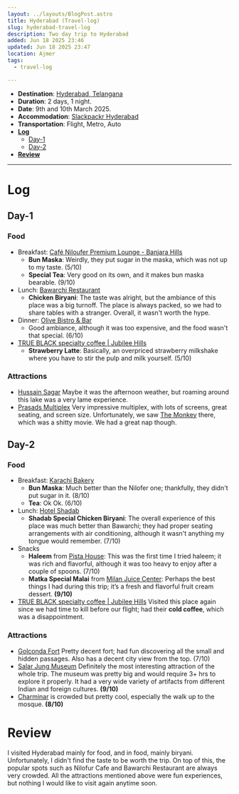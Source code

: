 ```yaml
---
layout: ../layouts/BlogPost.astro
title: Hyderabad (Travel-log)
slug: hyderabad-travel-log
description: Two day trip to Hyderabad
added: Jun 18 2025 23:46
updated: Jun 18 2025 23:47
location: Ajmer
tags:
  - travel-log

---
```

- **Destination**: [Hyderabad, Telangana](https://maps.app.goo.gl/YsemniLLg2UEGRq86)
- **Duration**: 2 days, 1 night.
- **Date**: 9th and 10th March 2025.
- **Accommodation**: [Slackpackr Hyderabad](https://maps.app.goo.gl/fXrPrWt2qtnRhciK8)
- **Transportation**: Flight, Metro, Auto
- [**Log**](#log)
	- [Day-1](#day-1)
	- [Day-2](#day-2)
- [**Review**](#review)
---

# Log

## Day-1
### Food
* Breakfast: [Café Niloufer Premium Lounge - Banjara Hills](https://maps.app.goo.gl/daKm3prdpXQDG3RM6)
	* **Bun Maska**: Weirdly, they put sugar in the maska, which was not up to my taste. (5/10)
	* **Special Tea**: Very good on its own, and it makes bun maska bearable. (9/10)
* Lunch: [Bawarchi Restaurant](https://maps.app.goo.gl/xXaghrDLUXKW21BG8)
	* **Chicken Biryani**: The taste was alright, but the ambiance of this place was a big turnoff. The place is always packed, so we had to share tables with a stranger. Overall, it wasn't worth the hype.
* Dinner: [Olive Bistro & Bar](https://maps.app.goo.gl/13cLcbSTUzCaPZHG8)
	* Good ambiance, although it was too expensive, and the food wasn't that special. (6/10)
* [TRUE BLACK specialty coffee | Jubilee Hills](https://maps.app.goo.gl/MoeaqmCrz5wzsFucA)
	* **Strawberry Latte**: Basically, an overpriced strawberry milkshake where you have to stir the pulp and milk yourself. (5/10)

### Attractions
* [Hussain Sagar](https://maps.app.goo.gl/581DdDNN5vxYobjh7) Maybe it was the afternoon weather, but roaming around this lake was a very lame experience. 
* [Prasads Multiplex](https://maps.app.goo.gl/V9HmvkEudWNszsYBA) Very impressive multiplex, with lots of screens, great seating, and screen size. Unfortunately, we saw [The Monkey](https://www.imdb.com/title/tt27714946/) there, which was a shitty movie. We had a great nap though.  

## Day-2
### Food 
* Breakfast: [Karachi Bakery](https://maps.app.goo.gl/gK5q5TfwSuj615dd8)
	* **Bun Maska**: Much better than the Nilofer one; thankfully, they didn't put sugar in it. (8/10)
	* **Tea**: Ok Ok. (6/10)
* Lunch: [Hotel Shadab](https://maps.app.goo.gl/h4ZfZ8aon9AQmQaT9)
	* **Shadab Special Chicken Biryani**: The overall experience of this place was much better than Bawarchi; they had proper seating arrangements with air conditioning, although it wasn't anything my tongue would remember. (7/10)
* Snacks
	* **Haleem** from [Pista House](https://maps.app.goo.gl/8vCEjXKktnNckwoGA): This was the first time I tried haleem; it was rich and flavorful, although it was too heavy to enjoy after a couple of spoons. (7/10)
	* **Matka Special Malai** from [Milan Juice Center](https://maps.app.goo.gl/atDFmD1wovNTJDv96): Perhaps the best things I had during this trip; it’s a fresh and flavorful fruit cream dessert. **(9/10)**
* [TRUE BLACK specialty coffee | Jubilee Hills](https://maps.app.goo.gl/MoeaqmCrz5wzsFucA) Visited this place again since we had time to kill before our flight; had their **cold coffee**, which was a disappointment. 

### Attractions
* [Golconda Fort](https://maps.app.goo.gl/8VCj3D29cwS1tKdF6) Pretty decent fort; had fun discovering all the small and hidden passages. Also has a decent city view from the top. (7/10)
* [Salar Jung Museum](https://maps.app.goo.gl/28Ye8qRAuz1Ei1yj7) Definitely the most interesting attraction of the whole trip. The museum was pretty big and would require 3+ hrs to explore it properly. It had a very wide variety of artifacts from different Indian and foreign cultures.  **(9/10)**
* [Charminar](https://maps.app.goo.gl/LN91KAhVqRL2D94e6) is crowded but pretty cool, especially the walk up to the mosque. **(8/10)**

# Review
I visited Hyderabad mainly for food, and in food, mainly biryani. Unfortunately, I didn't find the taste to be worth the trip. On top of this, the popular spots such as Nilofur Cafe and Bawarchi Restaurant are always very crowded. All the attractions mentioned above were fun experiences, but nothing I would like to visit again anytime soon.